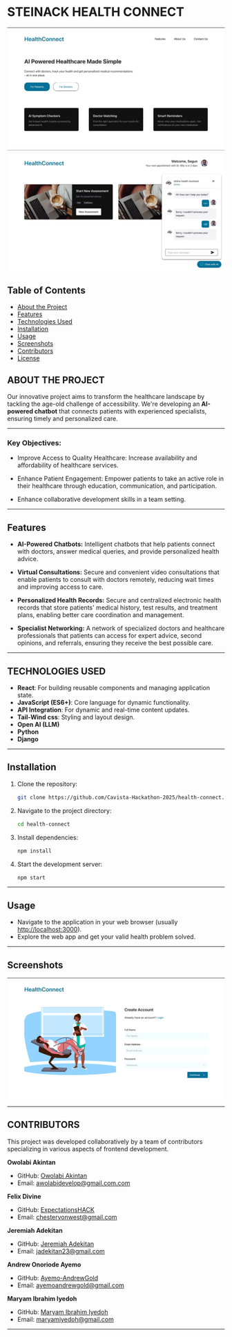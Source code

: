
# STEINACK HEALTH CONNECT 

![Project Banner Placeholder](./src/assets/landing-page.jpg)
![Project Banner Placeholder](./src/assets/steinark-ai-conv.jpg)

## Table of Contents

- [About the Project](#about-the-project)
- [Features](#features)
- [Technologies Used](#technologies-used)
- [Installation](#installation)
- [Usage](#usage)
- [Screenshots](#screenshots)
- [Contributors](#contributors)
- [License](#license)


## ABOUT THE PROJECT

Our innovative project aims to transform the healthcare landscape by tackling the age-old challenge of accessibility. We're developing an **AI-powered chatbot** that connects patients with experienced specialists, ensuring timely and personalized care.

---

### Key Objectives:
- Improve Access to Quality Healthcare: Increase availability and affordability of healthcare services.

- Enhance Patient Engagement: Empower patients to take an active role in their healthcare through education, communication, and participation.

- Enhance collaborative development skills in a team setting.

---

## Features

- **AI-Powered Chatbots:** Intelligent chatbots that help patients connect with doctors, answer medical queries, and provide personalized health advice.

- **Virtual Consultations:** Secure and convenient video consultations that enable patients to consult with doctors remotely, reducing wait times and improving access to care.

- **Personalized Health Records:** Secure and centralized electronic health records that store patients' medical history, test results, and treatment plans, enabling better care coordination and management.

- **Specialist Networking:** A network of specialized doctors and healthcare professionals that patients can access for expert advice, second opinions, and referrals, ensuring they receive the best possible care.

---
## TECHNOLOGIES USED 

- **React**: For building reusable components and managing application state.
- **JavaScript (ES6+)**: Core language for dynamic functionality.
- **API Integration**: For dynamic and real-time content updates.
- **Tail-Wind css**: Styling and layout design.
- **Open AI (LLM)**
- **Python**
- **Django**

---

## Installation

1. Clone the repository:

   ```bash
   git clone https://github.com/Cavista-Hackathon-2025/health-connect.git
   ```

2. Navigate to the project directory:

   ```bash
   cd health-connect
   ```

3. Install dependencies:

   ```bash
   npm install
   ```

4. Start the development server:

   ```bash
   npm start
   ```

---

## Usage

- Navigate to the application in your web browser (usually [http://localhost:3000](http://localhost:3000)).
- Explore the web app and get your valid health problem solved.

---

## Screenshots

![Post Feed Placeholder](./src/assets/signup.jpg) 
 


---

## CONTRIBUTORS

This project was developed collaboratively by a team of contributors specializing in various aspects of frontend development.





**Owolabi Akintan**  
- GitHub: [Owolabi Akintan](https://github.com/owolabi-develop)  
- Email: awolabidevelop@gmail.com.com

**Felix Divine**  
- GitHub: [ExpectationsHACK](https://github.com/ExpectationsHACK)  
- Email: chestervonwest@gmail.com

**Jeremiah Adekitan**  
- GitHub: [Jeremiah Adekitan](https://github.com/jadekitan)  
- Email: jadekitan23@gmail.com

**Andrew Onoriode Ayemo**  
- GitHub: [Ayemo-AndrewGold](https://github.com/ayemo-andrewgold)  
- Email: ayemoandrewgold@gmail.com

**Maryam Ibrahim Iyedoh**  
- GitHub: [Maryam Ibrahim Iyedoh](https://github.com/bluwey)  
- Email: maryamiyedoh@gmail.com


 





---


